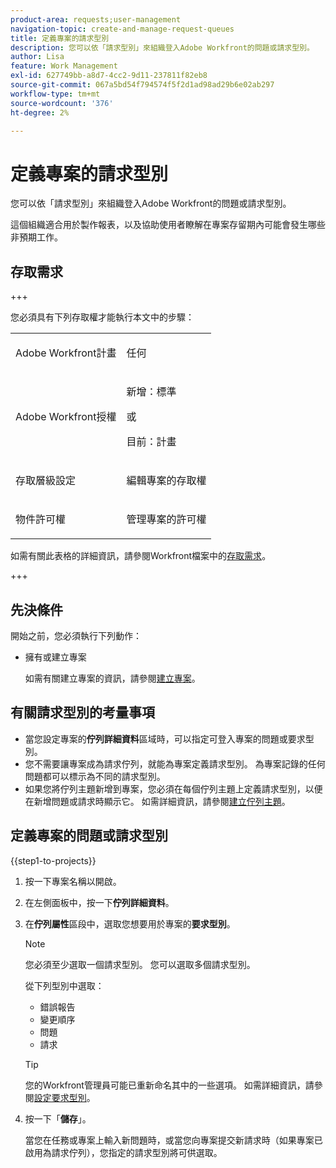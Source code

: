 ```yaml
---
product-area: requests;user-management
navigation-topic: create-and-manage-request-queues
title: 定義專案的請求型別
description: 您可以依「請求型別」來組織登入Adobe Workfront的問題或請求型別。
author: Lisa
feature: Work Management
exl-id: 627749bb-a8d7-4cc2-9d11-237811f82eb8
source-git-commit: 067a5bd54f794574f5f2d1ad98ad29b6e02ab297
workflow-type: tm+mt
source-wordcount: '376'
ht-degree: 2%

---
```


# 定義專案的請求型別

您可以依「請求型別」來組織登入Adobe Workfront的問題或請求型別。

這個組織適合用於製作報表，以及協助使用者瞭解在專案存留期內可能會發生哪些非預期工作。

## 存取需求

+++

您必須具有下列存取權才能執行本文中的步驟：

<table style="table-layout:auto"> 
 <col> 
 <col> 
 <tbody> 
  <tr> 
   <td role="rowheader">Adobe Workfront計畫</td> 
   <td> <p>任何</p> </td> 
  </tr> 
  <tr> 
   <td role="rowheader">Adobe Workfront授權</td> 
   <td>
    <p>新增：標準</p>
    <p>或</p>
    <p>目前：計畫</p></td>  
  </tr> 
  <tr> 
   <td role="rowheader">存取層級設定</td> 
   <td> <p>編輯專案的存取權</p></td> 
  </tr> 
  <tr> 
   <td role="rowheader">物件許可權</td> 
   <td> <p>管理專案的許可權</p></td> 
  </tr> 
 </tbody> 
</table>

如需有關此表格的詳細資訊，請參閱Workfront檔案中的[存取需求](/help/quicksilver/administration-and-setup/add-users/access-levels-and-object-permissions/access-level-requirements-in-documentation.md)。

+++

## 先決條件

開始之前，您必須執行下列動作：

* 擁有或建立專案

  如需有關建立專案的資訊，請參閱[建立專案](../../../manage-work/projects/create-projects/create-project.md)。

## 有關請求型別的考量事項

* 當您設定專案的&#x200B;**佇列詳細資料**&#x200B;區域時，可以指定可登入專案的問題或要求型別。
* 您不需要讓專案成為請求佇列，就能為專案定義請求型別。 為專案記錄的任何問題都可以標示為不同的請求型別。
* 如果您將佇列主題新增到專案，您必須在每個佇列主題上定義請求型別，以便在新增問題或請求時顯示它。 如需詳細資訊，請參閱[建立佇列主題](../../../manage-work/requests/create-and-manage-request-queues/create-queue-topics.md)。

## 定義專案的問題或請求型別

{{step1-to-projects}}

1. 按一下專案名稱以開啟。
1. 在左側面板中，按一下&#x200B;**佇列詳細資料**。
1. 在&#x200B;**佇列屬性**&#x200B;區段中，選取您想要用於專案的&#x200B;**要求型別**。

   >[!NOTE]
   >
   >您必須至少選取一個請求型別。 您可以選取多個請求型別。

   從下列型別中選取：

   * 錯誤報告
   * 變更順序
   * 問題
   * 請求

   >[!TIP]
   >
   >您的Workfront管理員可能已重新命名其中的一些選項。 如需詳細資訊，請參閱[設定要求型別](../../../administration-and-setup/set-up-workfront/configure-system-defaults/configure-request-types.md)。

1. 按一下「**儲存**」。

   當您在任務或專案上輸入新問題時，或當您向專案提交新請求時（如果專案已啟用為請求佇列），您指定的請求型別將可供選取。
